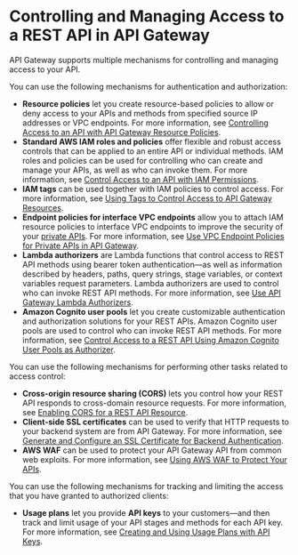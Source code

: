 # Controlling and Managing Access to a REST API in API Gateway<a name="apigateway-control-access-to-api"></a>

API Gateway supports multiple mechanisms for controlling and managing access to your API\.

You can use the following mechanisms for authentication and authorization:
+ **Resource policies** let you create resource\-based policies to allow or deny access to your APIs and methods from specified source IP addresses or VPC endpoints\. For more information, see [Controlling Access to an API with API Gateway Resource Policies](apigateway-resource-policies.md)\.
+ **Standard AWS IAM roles and policies** offer flexible and robust access controls that can be applied to an entire API or individual methods\. IAM roles and policies can be used for controlling who can create and manage your APIs, as well as who can invoke them\. For more information, see [Control Access to an API with IAM Permissions](permissions.md)\.
+ **IAM tags** can be used together with IAM policies to control access\. For more information, see [Using Tags to Control Access to API Gateway Resources](apigateway-tagging-iam-policy.md)\.
+ **Endpoint policies for interface VPC endpoints** allow you to attach IAM resource policies to interface VPC endpoints to improve the security of your [private APIs](https://docs.aws.amazon.com/apigateway/latest/developerguide/apigateway-private-apis.html)\. For more information, see [Use VPC Endpoint Policies for Private APIs in API Gateway](apigateway-vpc-endpoint-policies.md)\.
+ **Lambda authorizers** are Lambda functions that control access to REST API methods using bearer token authentication—as well as information described by headers, paths, query strings, stage variables, or context variables request parameters\. Lambda authorizers are used to control who can invoke REST API methods\. For more information, see [Use API Gateway Lambda Authorizers](apigateway-use-lambda-authorizer.md)\.
+ **Amazon Cognito user pools** let you create customizable authentication and authorization solutions for your REST APIs\. Amazon Cognito user pools are used to control who can invoke REST API methods\. For more information, see [Control Access to a REST API Using Amazon Cognito User Pools as Authorizer](apigateway-integrate-with-cognito.md)\.

You can use the following mechanisms for performing other tasks related to access control:
+ **Cross\-origin resource sharing \(CORS\)** lets you control how your REST API responds to cross\-domain resource requests\. For more information, see [Enabling CORS for a REST API Resource](how-to-cors.md)\.
+ **Client\-side SSL certificates** can be used to verify that HTTP requests to your backend system are from API Gateway\. For more information, see [Generate and Configure an SSL Certificate for Backend Authentication](getting-started-client-side-ssl-authentication.md)\.
+ **AWS WAF** can be used to protect your API Gateway API from common web exploits\. For more information, see [Using AWS WAF to Protect Your APIs](apigateway-control-access-aws-waf.md)\.

You can use the following mechanisms for tracking and limiting the access that you have granted to authorized clients:
+ **Usage plans** let you provide **API keys** to your customers—and then track and limit usage of your API stages and methods for each API key\. For more information, see [Creating and Using Usage Plans with API Keys](api-gateway-api-usage-plans.md)\.